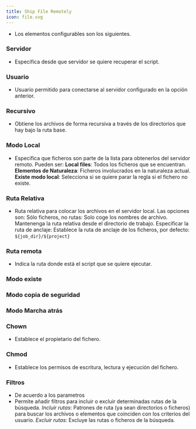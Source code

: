 ```yaml
---
title: Ship File Remotely
icon: file.svg
---
```


* Los elementos configurables son los siguientes.

### Servidor
* Especifica desde que servidor se quiere recuperar el script.

### Usuario
* Usuario permitido para conectarse al servidor configurado en la opción anterior.

### Recursivo
* Obtiene los archivos de forma recursiva a través de los directorios que hay bajo la ruta base.

### Modo Local
* Especifica que ficheros son parte de la lista para obtenerlos del servidor remoto. Pueden ser:
   **Local files**: Todos los ficheros que se encuentran.
   **Elementos de Naturaleza**: Ficheros involucrados en la naturaleza actual.
   **Existe modo local**: Selecciona si se quiere parar la regla si el fichero no existe.


### Ruta Relativa
* Ruta relativa para colocar los archivos en el servidor local. Las opciones son:
   Sólo ficheros, no rutas: Solo coge los nombres de archivo.
   Mantenenga la ruta relativa desde el directorio de trabajo.
   Especificar la ruta de anclaje:  Establece la ruta de anclaje de los ficheros, por defecto: `${job_dir}/${project}`

### Ruta remota
* Indica la ruta donde está el script que se quiere ejecutar.

### Modo existe

### Modo copia de seguridad

### Modo Marcha atrás

### Chown
* Establece el propietario del fichero.

### Chmod
* Establece los permisos de escritura, lectura y ejecución del fichero.

### Filtros
* De acuerdo a los parametros
* Permite añadir filtros para incluir o excluir determinadas rutas de la búsqueda.
     *Incluir rutas*: Patrones de ruta (ya sean directorios o ficheros) para buscar los archivos o elementos que coinciden con los criterios del usuario.
     *Excluir rutas*: Excluye las rutas o ficheros de la búsqueda.

